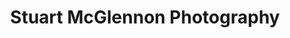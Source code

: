 ---
title: "Stuart McGlennon Photography"
url: /keswick/stuart-mcglennon-photography/
shop: Kunst
---
